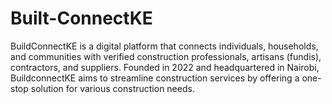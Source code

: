 # Built-ConnectKE
BuildConnectKE is a digital platform that connects individuals, households, and communities with verified construction professionals, artisans (fundis), contractors, and suppliers. Founded in 2022 and headquartered in Nairobi, BuildconnectKE aims to streamline construction services by offering a one-stop solution for various construction needs. 
